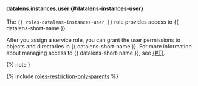 #### datalens.instances.user {#datalens-instances-user}

The `{{ roles-datalens-instances-user }}` role provides access to {{ datalens-short-name }}.

After you assign a service role, you can grant the user permissions to objects and directories in {{ datalens-short-name }}.
For more information about managing access to {{ datalens-short-name }}, see [{#T}](../datalens/security/index.md).

{% note }

{% include [roles-restriction-only-parents](iam/roles-restriction-only-parents.md) %}


